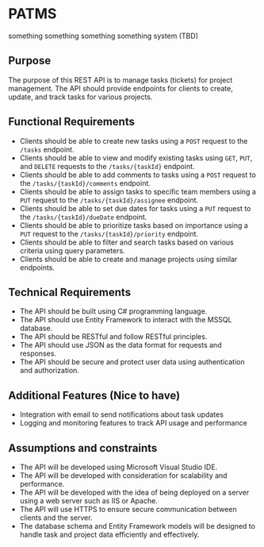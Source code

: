 # PATMS
something something something something system (TBD)

## Purpose
The purpose of this REST API is to manage tasks (tickets) for project management. The API should provide endpoints for clients to create, update, and track tasks for various projects.

## Functional Requirements
- Clients should be able to create new tasks using a `POST` request to the `/tasks` endpoint.
- Clients should be able to view and modify existing tasks using `GET`, `PUT`, and `DELETE` requests to the `/tasks/{taskId}` endpoint.
- Clients should be able to add comments to tasks using a `POST` request to the `/tasks/{taskId}/comments` endpoint.
- Clients should be able to assign tasks to specific team members using a `PUT` request to the `/tasks/{taskId}/assignee` endpoint.
- Clients should be able to set due dates for tasks using a `PUT` request to the `/tasks/{taskId}/dueDate` endpoint.
- Clients should be able to prioritize tasks based on importance using a `PUT` request to the `/tasks/{taskId}/priority` endpoint.
- Clients should be able to filter and search tasks based on various criteria using query parameters.
- Clients should be able to create and manage projects using similar endpoints.

## Technical Requirements

- The API should be built using C# programming language.
- The API should use Entity Framework to interact with the MSSQL database.
- The API should be RESTful and follow RESTful principles.
- The API should use JSON as the data format for requests and responses.
- The API should be secure and protect user data using authentication and authorization.

## Additional Features (Nice to have)

- Integration with email to send notifications about task updates
- Logging and monitoring features to track API usage and performance

## Assumptions and constraints
- The API will be developed using Microsoft Visual Studio IDE.
- The API will be developed with consideration for scalability and performance.
- The API will be developed with the idea of being deployed on a server using a web server such as IIS or Apache.
- The API will use HTTPS to ensure secure communication between clients and the server.
- The database schema and Entity Framework models will be designed to handle task and project data efficiently and effectively.